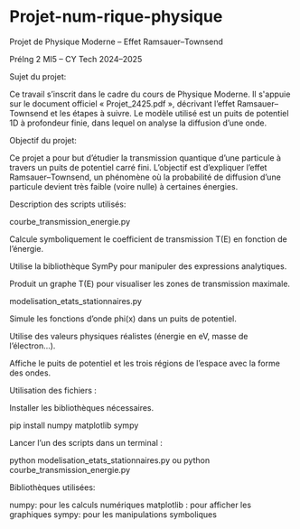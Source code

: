 # Projet-num-rique-physique

Projet de Physique Moderne – Effet Ramsauer–Townsend

PréIng 2 MI5 – CY Tech 2024–2025

Sujet du projet:

Ce travail s’inscrit dans le cadre du cours de Physique Moderne.
Il s'appuie sur le document officiel « Projet_2425.pdf », décrivant l’effet Ramsauer–Townsend et les étapes à suivre.
Le modèle utilisé est un puits de potentiel 1D à profondeur finie, dans lequel on analyse la diffusion d’une onde.

Objectif du projet: 

Ce projet a pour but d’étudier la transmission quantique d’une particule à travers un puits de potentiel carré fini. 
L’objectif est d’expliquer l’effet Ramsauer–Townsend, un phénomène où la probabilité de diffusion d’une particule devient très faible (voire nulle) à certaines énergies.

Description des scripts utilisés:

courbe_transmission_energie.py

Calcule symboliquement le coefficient de transmission T(E) en fonction de l’énergie.

Utilise la bibliothèque SymPy pour manipuler des expressions analytiques.

Produit un graphe T(E) pour visualiser les zones de transmission maximale.

modelisation_etats_stationnaires.py

Simule les fonctions d’onde phi(x) dans un puits de potentiel.

Utilise des valeurs physiques réalistes 
(énergie en eV, masse de l’électron…).

Affiche le puits de potentiel et les trois régions de l’espace avec la forme des ondes.


Utilisation des fichiers : 

Installer les bibliothèques nécessaires.

pip install numpy matplotlib sympy

Lancer l’un des scripts dans un terminal :

python modelisation_etats_stationnaires.py
ou
python courbe_transmission_energie.py

Bibliothèques utilisées:

numpy: pour les calculs numériques
matplotlib : pour afficher les graphiques
sympy: pour les manipulations symboliques

